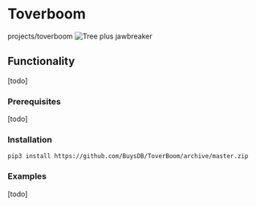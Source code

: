# Toverboom

projects/toverboom
<img alt="Tree plus jawbreaker" src="http://buysdb.nl/projects/toverboom/toverboom.png">

## Functionality

[todo]
### Prerequisites


[todo]

### Installation
```
pip3 install https://github.com/BuysDB/ToverBoom/archive/master.zip
```
### Examples
[todo]
